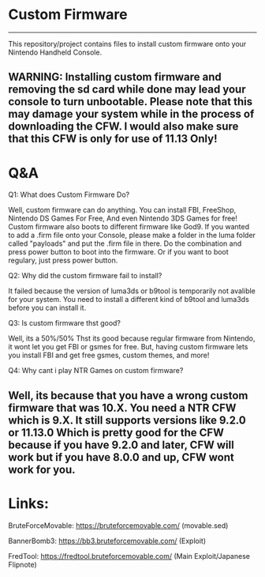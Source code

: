 # Custom Firmware
-------------------------
This repository/project contains files to install custom firmware onto your Nintendo Handheld Console.

WARNING: Installing custom firmware and removing the sd card
while done may lead your console to turn unbootable. Please note
that this may damage your system while in the process of downloading the
CFW. I would also make sure that this CFW is only for use of 11.13 Only!
--------------------------

# Q&A

Q1: What does Custom Firmware Do?


Well, custom firmware can do anything. You can
install FBI, FreeShop, Nintendo DS Games For Free,
And even Nintendo 3DS Games for free! Custom firmware
also boots to different firmware like God9. If you wanted
to add a .firm file onto your Console, please make a folder
in the luma folder called "payloads" and put the .firm
file in there. Do the combination and press power button
to boot into the firmware. Or if you want to boot regulary,
just press power button.

Q2: Why did the custom firmware fail to install?

It failed because the version of luma3ds or b9tool is
temporarily not avalible for your system. You need to install
a different kind of b9tool and luma3ds before you can install it.

Q3: Is custom firmware thst good?

Well, its a 50%/50% Thst its good because regular firmware
from Nintendo, it wont let you get FBI or gsmes for free.
But, having custom firmware lets you install FBI and get free gsmes,
custom themes, and more!

Q4: Why cant i play NTR Games on custom firmware?

Well, its because that you have a wrong custom firmware
that was 10.X. You need a NTR CFW which is 9.X. It
still supports versions like 9.2.0 or 11.13.0 Which is
pretty good for the CFW because if you have 9.2.0 and later,
CFW will work but if you have 8.0.0 and up, CFW wont work
for you.
---------------------------


# Links:

BruteForceMovable: https://bruteforcemovable.com/
(movable.sed)

BannerBomb3: https://bb3.bruteforcemovable.com/
(Exploit)

FredTool: https://fredtool.bruteforcemovable.com/
(Main Exploit/Japanese Flipnote)



